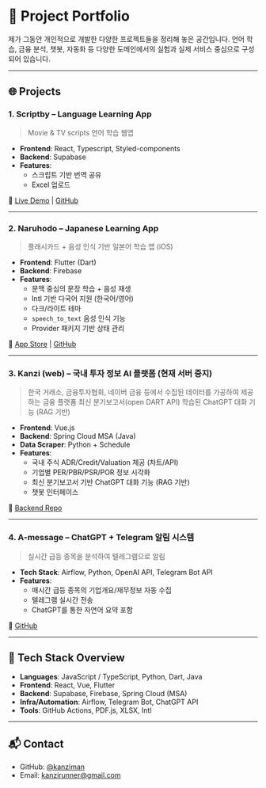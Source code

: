 # 🧠 Project Portfolio

제가 그동안 개인적으로 개발한 다양한 프로젝트들을 정리해 놓은 공간입니다.
언어 학습, 금융 분석, 챗봇, 자동화 등 다양한 도메인에서의 실험과 실제 서비스 중심으로 구성되어 있습니다.

---

## 🌐 Projects

### 1. **Scriptby** – Language Learning App

> Movie & TV scripts 언어 학습 웹앱

- **Frontend**: React, Typescript, Styled-components
- **Backend**: Supabase
- **Features**:
  - 스크립트 기반 번역 공유
  - Excel 업로드

🔗 [Live Demo](https://scriptby.vercel.app) | [GitHub](https://github.com/kanziman/scriptby)

---

### 2. **Naruhodo** – Japanese Learning App

> 플래시카드 + 음성 인식 기반 일본어 학습 앱 (iOS)

- **Frontend**: Flutter (Dart)
- **Backend**: Firebase
- **Features**:
  - 문맥 중심의 문장 학습 + 음성 재생
  - Intl 기반 다국어 지원 (한국어/영어)
  - 다크/라이트 테마
  - `speech_to_text` 음성 인식 기능
  - Provider 패키지 기반 상태 관리

📱 [App Store](https://apps.apple.com/us/app/naruhodo/id6502181176) | [GitHub](https://github.com/kanziman/naruhodo)

---

### 3. **Kanzi (web)** – 국내 투자 정보 AI 플랫폼 (현재 서버 중지)

> 한국 거래소, 금융투자협회, 네이버 금융 등에서 수집된 데이터를 가공하여 제공하는 금융 플랫폼
> 최신 분기보고서(open DART API) 학습된 ChatGPT 대화 기능 (RAG 기반)

- **Frontend**: Vue.js
- **Backend**: Spring Cloud MSA (Java)
- **Data Scraper**: Python + Schedule
- **Features**:
  - 국내 주식 ADR/Credit/Valuation 제공 (차트/API)
  - 기업별 PER/PBR/PSR/POR 정보 시각화
  - 최신 분기보고서 기반 ChatGPT 대화 기능 (RAG 기반)
  - 챗봇 인터페이스

🔗 [Backend Repo](https://github.com/kanziman/kz-msa)

---

### 4. **A-message** – ChatGPT + Telegram 알림 시스템

> 실시간 급등 종목을 분석하여 텔레그램으로 알림

- **Tech Stack**: Airflow, Python, OpenAI API, Telegram Bot API
- **Features**:
  - 매시간 급등 종목의 기업개요/재무정보 자동 수집
  - 텔레그램 실시간 전송
  - ChatGPT를 통한 자연어 요약 포함

🔗 [GitHub](https://github.com/kanziman/airflow-message)

---

## 🧰 Tech Stack Overview

- **Languages**: JavaScript / TypeScript, Python, Dart, Java
- **Frontend**: React, Vue, Flutter
- **Backend**: Supabase, Firebase, Spring Cloud (MSA)
- **Infra/Automation**: Airflow, Telegram Bot, ChatGPT API
- **Tools**: GitHub Actions, PDF.js, XLSX, Intl

---

## 📬 Contact

- GitHub: [@kanziman](https://github.com/kanziman)
- Email: kanzirunner@gmail.com
